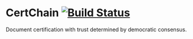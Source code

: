 # CertChain [![Build Status](https://travis-ci.org/mquinn/CertChain.svg)](https://travis-ci.org/mquinn/CertChain)
Document certification with trust determined by democratic consensus.
